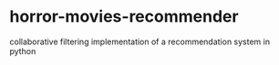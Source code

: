 # horror-movies-recommender
collaborative filtering implementation of a recommendation system in python
